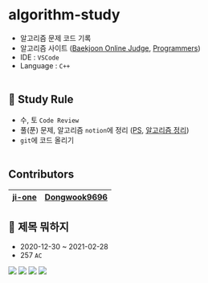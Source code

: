 # algorithm-study
- 알고리즘 문제 코드 기록
- 알고리즘 사이트 ([Baekjoon Online Judge](https://www.acmicpc.net), [Programmers](https://www.programmers.co.kr/learn/challenges?tab=all_challenges))
- IDE : `VSCode`
- Language : `C++`
<br></br>
## 📣 Study Rule
- 수, 토 `Code Review`
- 풀(푼) 문제, 알고리즘 `notion`에 정리 ([PS](https://www.notion.so/610c83ca387f493a8e95b899be0f3a17?v=55bec5a857564512844b22dd2e119095), [알고리즘 정리](www.notion.so/a45aa058ccbd4aedbc0f7c48a37aac3b))
- `git`에 코드 올리기
<br></br>
## Contributors
| [ji-one](https://github.com/ji-one)     | [Dongwook9696](https://github.com/Dongwook9696) |
| ----------------------------------------------- | ----------------------------------------- |
## 🏅 제목 뭐하지
- 2020-12-30 ~ 2021-02-28
- 257 `AC`

![](https://user-images.githubusercontent.com/42952244/110327524-6e8d4d00-805d-11eb-8366-cefbf79a5795.png)
![](https://user-images.githubusercontent.com/42952244/110327698-a3999f80-805d-11eb-8127-39498e852360.png)
![](https://user-images.githubusercontent.com/42952244/110327804-cd52c680-805d-11eb-9056-ec2860fe2054.png)
![](https://user-images.githubusercontent.com/42952244/110327951-025f1900-805e-11eb-8ee2-a41261e53ede.png)


